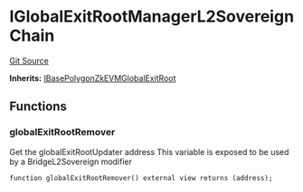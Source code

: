 # IGlobalExitRootManagerL2SovereignChain
[Git Source](https://github.com/agglayer/agglayer-contracts/blob/112a010b7c8b14335e5fe1a9bffc11bd2459df05/contracts/v2/interfaces/IGlobalExitRootManagerL2SovereignChain.sol)

**Inherits:**
[IBasePolygonZkEVMGlobalExitRoot](/contracts/interfaces/IBasePolygonZkEVMGlobalExitRoot.sol/interface.IBasePolygonZkEVMGlobalExitRoot.md)


## Functions
### globalExitRootRemover

Get the globalExitRootUpdater address
This variable is exposed to be used by a BridgeL2Sovereign modifier


```solidity
function globalExitRootRemover() external view returns (address);
```


